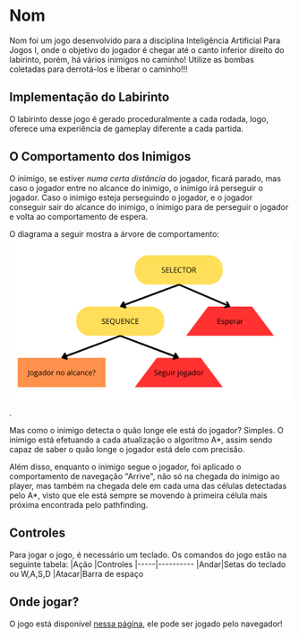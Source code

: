 # Nom

Nom foi um jogo desenvolvido para a disciplina Inteligência Artificial Para Jogos I, onde o objetivo do jogador é chegar até o canto inferior direito do labirinto, porém, há vários inimigos no caminho! Utilize as bombas coletadas para derrotá-los e liberar o caminho!!!

## Implementação do Labirinto

O labirinto desse jogo é gerado proceduralmente a cada rodada, logo, oferece uma experiência de gameplay diferente a cada partida.

## O Comportamento dos Inimigos

O inimigo, se estiver *numa certa distância* do jogador, ficará parado, mas caso o jogador entre no alcance do inimigo, o inimigo irá perseguir o jogador.
Caso o inimigo esteja perseguindo o jogador, e o jogador conseguir sair do alcance do inimigo, o inimigo para de perseguir o jogador e volta ao comportamento de espera.

O diagrama a seguir mostra a árvore de comportamento:
![Diagrama da árvore de comportamento](/arvore.png "Árvore de comportamento").

Mas como o inimigo detecta o quão longe ele está do jogador? Simples. O inimigo está efetuando a cada atualização o algorítmo A*, assim sendo capaz de saber o quão longe o jogador está dele com precisão.

Além disso, enquanto o inimigo segue o jogador, foi aplicado o comportamento de navegação "Arrive", não só na chegada do inimigo ao player, mas também na chegada dele em cada uma das células detectadas pelo A*, visto que ele está sempre se movendo à primeira célula mais próxima encontrada pelo pathfinding.

## Controles
Para jogar o jogo, é necessário um teclado. Os comandos do jogo estão na seguinte tabela:
|Ação |Controles
|-----|----------
|Andar|Setas do teclado ou W,A,S,D
|Atacar|Barra de espaço

## Onde jogar?

O jogo está disponível [nessa página](https://ariaronis.itch.io/nomnom), ele pode ser jogado pelo navegador!
